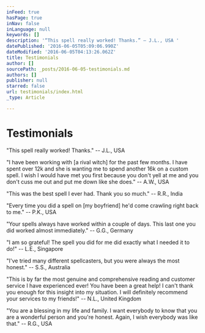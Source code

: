 ```yaml
---
inFeed: true
hasPage: true
inNav: false
inLanguage: null
keywords: []
description: '“This spell really worked! Thanks.” – J.L., USA '
datePublished: '2016-06-05T05:09:06.990Z'
dateModified: '2016-06-05T04:13:26.062Z'
title: Testimonials
author: []
sourcePath: _posts/2016-06-05-testimonials.md
authors: []
publisher: null
starred: false
url: testimonials/index.html
_type: Article

---
```

# Testimonials

"This spell really worked! Thanks." -- J.L., USA 

"I have been working with \[a rival witch\] for the past few months. I have spent over 12k and she is wanting me to spend another 16k on a custom spell. I wish I would have met you first because you don't yell at me and you don't cuss me out and put me down like she does." -- A.W., USA 

"This was the best spell I ever had. Thank you so much." -- R.R., India

"Every time you did a spell on \[my boyfriend\] he'd come crawling right back to me." -- P.K., USA 

"Your spells always have worked within a couple of days. This last one you did worked almost immediately." -- G.G., Germany 

"I am so grateful! The spell you did for me did exactly what I needed it to do!" -- L.E., Singapore 

"I've tried many different spellcasters, but you were always the most honest." -- S.S., Australia 

"This is by far the most genuine and comprehensive reading and customer service I have experienced ever! You have been a great help! I can't thank you enough for this insight into my situation. I will definitely recommend your services to my friends!" -- N.L., United Kingdom 

"You are a blessing in my life and family. I want everybody to know that you are a wonderful person and you're honest. Again, I wish everybody was like that." -- R.G., USA